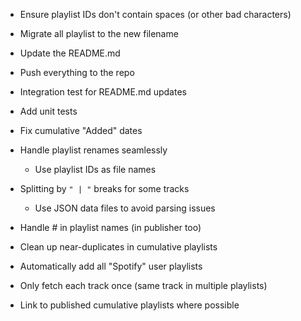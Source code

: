 - Ensure playlist IDs don't contain spaces (or other bad characters)
- Migrate all playlist to the new filename
- Update the README.md
- Push everything to the repo

- Integration test for README.md updates
- Add unit tests
- Fix cumulative "Added" dates
- Handle playlist renames seamlessly
    - Use playlist IDs as file names
- Splitting by `" | "` breaks for some tracks
    - Use JSON data files to avoid parsing issues
- Handle #[]() in playlist names (in publisher too)
- Clean up near-duplicates in cumulative playlists
- Automatically add all "Spotify" user playlists
- Only fetch each track once (same track in multiple playlists)
- Link to published cumulative playlists where possible
